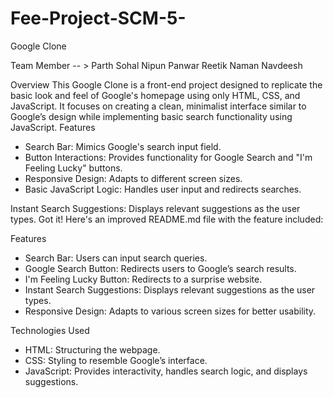 # Fee-Project-SCM-5-
Google Clone

Team Member -- >
Parth Sohal 
Nipun Panwar 
Reetik 
Naman 
Navdeesh 

Overview
This Google Clone is a front-end project designed to replicate the basic look and feel of Google's homepage using only HTML, CSS, and JavaScript. It focuses on creating a clean, minimalist interface similar to Google’s design while implementing basic search functionality using JavaScript.
Features
- Search Bar: Mimics Google's search input field.
- Button Interactions: Provides functionality for Google Search and "I'm Feeling Lucky" buttons.
- Responsive Design: Adapts to different screen sizes.
- Basic JavaScript Logic: Handles user input and redirects searches.

Instant Search Suggestions: Displays relevant suggestions as the user types.
Got it! Here's an improved README.md file with the feature included:

Features
- Search Bar: Users can input search queries.
- Google Search Button: Redirects users to Google’s search results.
- I'm Feeling Lucky Button: Redirects to a surprise website.
- Instant Search Suggestions: Displays relevant suggestions as the user types.
- Responsive Design: Adapts to various screen sizes for better usability.

Technologies Used
- HTML: Structuring the webpage.
- CSS: Styling to resemble Google’s interface.
- JavaScript: Provides interactivity, handles search logic, and displays suggestions.

